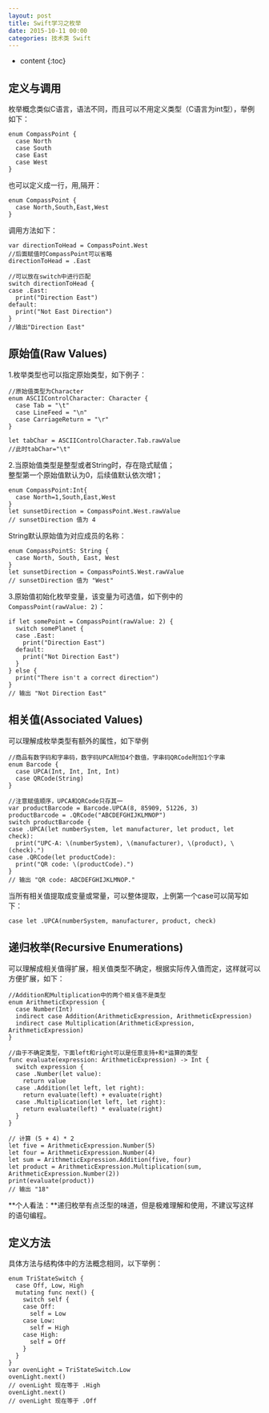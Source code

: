 ```yaml
---
layout: post
title: Swift学习之枚举
date: 2015-10-11 00:00
categories: 技术类 Swift
---
```


* content
{:toc}


## 定义与调用

枚举概念类似C语言，语法不同，而且可以不用定义类型（C语言为int型），举例如下：

	enum CompassPoint {
	  case North
	  case South
	  case East
	  case West
	}

也可以定义成一行，用,隔开：

	enum CompassPoint {
	  case North,South,East,West
	}

调用方法如下：

	var directionToHead = CompassPoint.West
	//后面赋值时CompassPoint可以省略
	directionToHead = .East

	//可以放在switch中进行匹配
	switch directionToHead {
	case .East:
	  print("Direction East")
	default:
	  print("Not East Direction")
	}
	//输出"Direction East"

## 原始值(Raw Values)

1.枚举类型也可以指定原始类型，如下例子：

	//原始值类型为Character
	enum ASCIIControlCharacter: Character {
	  case Tab = "\t"
	  case LineFeed = "\n"
	  case CarriageReturn = "\r"
	}

	let tabChar = ASCIIControlCharacter.Tab.rawValue
	//此时tabChar="\t"

2.当原始值类型是整型或者String时，存在隐式赋值；  
整型第一个原始值默认为0，后续值默认依次增1；

	enum CompassPoint:Int{
	  case North=1,South,East,West
	}
	let sunsetDirection = CompassPoint.West.rawValue
	// sunsetDirection 值为 4

String默认原始值为对应成员的名称：

	enum CompassPointS: String {
	  case North, South, East, West
	}
	let sunsetDirection = CompassPointS.West.rawValue
	// sunsetDirection 值为 "West"

3.原始值初始化枚举变量，该变量为可选值，如下例中的`CompassPoint(rawValue: 2)`：

	if let somePoint = CompassPoint(rawValue: 2) {
	  switch somePlanet {
	  case .East:
	    print("Direction East")
	  default:
	    print("Not Direction East")
	  }
	} else {
	  print("There isn't a correct direction")
	}
    // 输出 "Not Direction East"
	
## 相关值(Associated Values)

可以理解成枚举类型有额外的属性，如下举例
	
	//商品有数字码和字串码，数字码UPCA附加4个数值，字串码QRCode附加1个字串
	enum Barcode {
	  case UPCA(Int, Int, Int, Int)
	  case QRCode(String)
	}
	
	//注意赋值顺序，UPCA和QRCode只存其一
	var productBarcode = Barcode.UPCA(8, 85909, 51226, 3)
	productBarcode = .QRCode("ABCDEFGHIJKLMNOP")
	switch productBarcode {
	case .UPCA(let numberSystem, let manufacturer, let product, let check):
	  print("UPC-A: \(numberSystem), \(manufacturer), \(product), \(check).")
	case .QRCode(let productCode):
	  print("QR code: \(productCode).")
	}
	// 输出 "QR code: ABCDEFGHIJKLMNOP."
	
当所有相关值提取成变量或常量，可以整体提取，上例第一个case可以简写如下：  

	case let .UPCA(numberSystem, manufacturer, product, check)

## 递归枚举(Recursive Enumerations)

可以理解成相关值得扩展，相关值类型不确定，根据实际传入值而定，这样就可以方便扩展，如下：

	//Addition和Multiplication中的两个相关值不是类型
	enum ArithmeticExpression {
	  case Number(Int)
	  indirect case Addition(ArithmeticExpression, ArithmeticExpression)
	  indirect case Multiplication(ArithmeticExpression, ArithmeticExpression)
	}
	
	//由于不确定类型，下面left和right可以是任意支持+和*运算的类型
	func evaluate(expression: ArithmeticExpression) -> Int {
	  switch expression {
	  case .Number(let value):
	    return value
	  case .Addition(let left, let right):
	    return evaluate(left) + evaluate(right)
	  case .Multiplication(let left, let right):
	    return evaluate(left) * evaluate(right)
	  }
	}

	// 计算 (5 + 4) * 2
	let five = ArithmeticExpression.Number(5)
	let four = ArithmeticExpression.Number(4)
	let sum = ArithmeticExpression.Addition(five, four)
	let product = ArithmeticExpression.Multiplication(sum, ArithmeticExpression.Number(2))
	print(evaluate(product))
	// 输出 "18"

**个人看法：**递归枚举有点泛型的味道，但是极难理解和使用，不建议写这样的语句编程。

## 定义方法  

具体方法与结构体中的方法概念相同，以下举例：  

	enum TriStateSwitch {
	  case Off, Low, High
	  mutating func next() {
	    switch self {
	    case Off:
	      self = Low
	    case Low:
	      self = High
	    case High:
	      self = Off
	    }
	  }
	}
	var ovenLight = TriStateSwitch.Low
	ovenLight.next()
	// ovenLight 现在等于 .High
	ovenLight.next()
	// ovenLight 现在等于 .Off